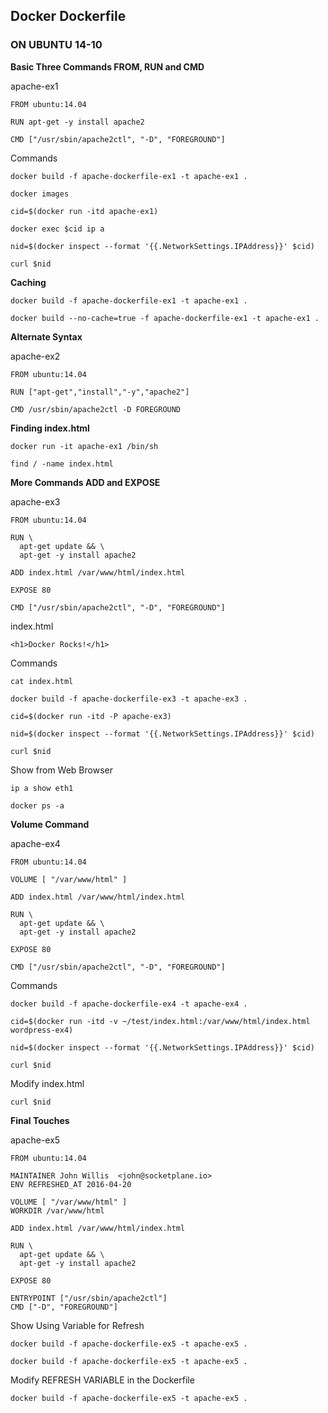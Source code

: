 Docker Dockerfile 
-------------------

### ON UBUNTU 14-10

**Basic Three Commands FROM, RUN and CMD** 

apache-ex1
```
FROM ubuntu:14.04

RUN apt-get -y install apache2 

CMD ["/usr/sbin/apache2ctl", "-D", "FOREGROUND"]
```
Commands
```
docker build -f apache-dockerfile-ex1 -t apache-ex1 .

docker images
    
cid=$(docker run -itd apache-ex1)
    
docker exec $cid ip a

nid=$(docker inspect --format '{{.NetworkSettings.IPAddress}}' $cid)
    
curl $nid
```
**Caching** 
```
docker build -f apache-dockerfile-ex1 -t apache-ex1 .
    
docker build --no-cache=true -f apache-dockerfile-ex1 -t apache-ex1 .
```

**Alternate Syntax** 

apache-ex2
```
FROM ubuntu:14.04

RUN ["apt-get","install","-y","apache2"]

CMD /usr/sbin/apache2ctl -D FOREGROUND
```

**Finding index.html** 
```
docker run -it apache-ex1 /bin/sh

find / -name index.html
```

**More Commands ADD and EXPOSE** 

apache-ex3
```
FROM ubuntu:14.04

RUN \
  apt-get update && \
  apt-get -y install apache2 

ADD index.html /var/www/html/index.html

EXPOSE 80 

CMD ["/usr/sbin/apache2ctl", "-D", "FOREGROUND"]
```

index.html
```
<h1>Docker Rocks!</h1>
```
Commands
```
cat index.html 
    
docker build -f apache-dockerfile-ex3 -t apache-ex3 .
    
cid=$(docker run -itd -P apache-ex3)
    
nid=$(docker inspect --format '{{.NetworkSettings.IPAddress}}' $cid)
    
curl $nid
```
Show from Web Browser 
```
ip a show eth1

docker ps -a
```

**Volume Command** 

apache-ex4
```
FROM ubuntu:14.04

VOLUME [ "/var/www/html" ]

ADD index.html /var/www/html/index.html

RUN \
  apt-get update && \
  apt-get -y install apache2 

EXPOSE 80 

CMD ["/usr/sbin/apache2ctl", "-D", "FOREGROUND"]
```
Commands
```
docker build -f apache-dockerfile-ex4 -t apache-ex4 .
    
cid=$(docker run -itd -v ~/test/index.html:/var/www/html/index.html wordpress-ex4)
    
nid=$(docker inspect --format '{{.NetworkSettings.IPAddress}}' $cid)
    
curl $nid
```

Modify index.html  

    curl $nid
    
**Final Touches** 

apache-ex5
```
FROM ubuntu:14.04

MAINTAINER John Willis  <john@socketplane.io>
ENV REFRESHED_AT 2016-04-20 

VOLUME [ "/var/www/html" ]
WORKDIR /var/www/html

ADD index.html /var/www/html/index.html

RUN \
  apt-get update && \
  apt-get -y install apache2 

EXPOSE 80 

ENTRYPOINT ["/usr/sbin/apache2ctl"]
CMD ["-D", "FOREGROUND"]
```
Show Using Variable for Refresh
```
docker build -f apache-dockerfile-ex5 -t apache-ex5 .
    
docker build -f apache-dockerfile-ex5 -t apache-ex5 .
```

Modify REFRESH VARIABLE in the Dockerfile
```
docker build -f apache-dockerfile-ex5 -t apache-ex5 .
```    

